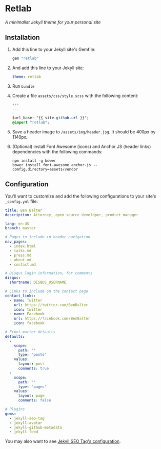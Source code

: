 # Retlab

*A minimalist Jekyll theme for your personal site*

## Installation

1. Add this line to your Jekyll site's Gemfile:

   ```ruby
   gem "retlab"
   ```

2. And add this line to your Jekyll site:

   ```yaml
   theme: retlab
   ```

3. Run `bundle`
4. Create a file `assets/css/style.scss` with the following content:

   ```scss
   ---
   ---

   $url_base: "{{ site.github.url }}";
   @import "retlab";
   ```

5. Save a header image to `/assets/img/header.jpg`. It should be 400px by 1140px.
6. (Optional) install Font Awesome (icons) and Anchor JS (header links) dependencies with the following commands:

   ```
   npm install -g bower
   bower install font-awesome anchor-js --config.directory=assets/vendor
   ```

## Configuration

You'll want to customize and add the following configurations to your site's `_config.yml` file:

```yml
title: Ben Balter
description: Attorney, open source developer, product manager

lang: en-US
branch: master

# Pages to include in header navigation
nav_pages:
  - index.html
  - talks.md
  - press.md
  - about.md
  - contact.md

# Disqus login information, for comments
disqus:
  shortname: DISQUS_USERNAME

# Links to include on the contact page
contact_links:
  - name: Twitter
    url: https://twitter.com/BenBalter
    icon: twitter
  - name: Facebook
    url: https://facebook.com/BenBalter
    icon: facebook

# Front matter defaults
defaults:
  -
    scope:
      path: ""
      type: "posts"
    values:
      layout: post
      comments: true
  -
    scope:
      path: ""
      type: "pages"
    values:
      layout: page
      comments: false

# Plugins
gems:
  - jekyll-seo-tag
  - jekyll-avatar
  - jekyll-github-metadata
  - jekyll-feed
```

You may also want to see [Jekyll SEO Tag's configuration](https://github.com/jekyll/jekyll-seo-tag).

